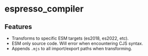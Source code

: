 # espresso_compiler

## Features

- Transforms to specific ESM targets (es2018, es2022, etc).
- ESM only source code. Will error when encountering CJS syntax.
- Appends `.mjs` to all import/export paths when transforming.
